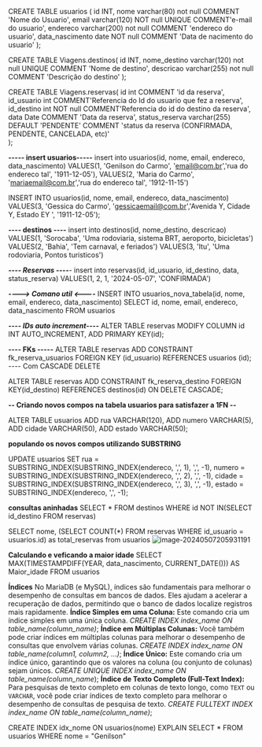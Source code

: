 CREATE TABLE usuarios
( 
	id INT,
 	nome varchar(80) not null COMMENT 'Nome do Usuario',
 	email varchar(120) NOT null UNIQUE COMMENT'e-mail do usuario',
 	endereco varchar(200) not null COMMENT 'endereco do usuario',
 	data_nascimento date NOT null COMMENT 'Data de nacimento do usuario'
);

CREATE TABLE Viagens.destinos(
	id INT,
	nome_destino varchar(120) not null UNIQUE COMMENT 'Nome de destino',
	descricao varchar(255) not null COMMENT 'Descrição do destino'
);

CREATE TABLE Viagens.reservas(
	id int COMMENT 'id da reserva',
	id_usuario int COMMENT'Referencia do Id do usuario que fez a reserva',
	id_destino int NOT null COMMENT'Referencia do id do destino da reserva',
	data Date COMMENT 'Data da reserva',
	status_reserva varchar(255) DEFAULT 'PENDENTE' COMMENT 'status da reserva (CONFIRMADA, PENDENTE, CANCELADA, etc)'       
);

**----- insert usuarios-----**
insert into usuarios(id, nome, email, endereco, data_nascimento)
VALUES(1, 'Genilson do Carmo', 'email@com.br','rua do endereco tal', '1911-12-05'),
VALUES(2, 'Maria do Carmo', 'mariaemail@com.br','rua do endereco tal', '1912-11-15')

INSERT INTO usuarios(id, nome, email, endereco, data_nascimento)
VALUES(3, 'Gessica do Carmo', 'gessicaemail@com.br','Avenida Y, Cidade Y, Estado EY ', '1911-12-05');

**---- destinos ----**
insert into destinos(id, nome_destino, descricao)
VALUES(1, 'Sorocaba', 'Uma rodoviaria, sistema BRT, aeroporto, bicicletas')
VALUES(2, 'Bahia', 'Tem carnaval, e feriados')
VALUES(3, 'Itu', 'Uma rodoviaria, Pontos turisticos')

***---- Reservas ----**-*
insert into reservas(id, id_usuario, id_destino, data, status_reserva)
VALUES(1, 2, 1, '2024-05-07', 'CONFIRMADA')

***----> Comano util <----***
INSERT INTO usuarios_nova_tabela(id, nome, email, endereco, data_nascimento)
SELECT id, nome, email, endereco, data_nascimento
FROM usuarios

***---- IDs auto increment----***
ALTER TABLE reservas
MODIFY COLUMN id INT AUTO_INCREMENT,
ADD PRIMARY KEY(id);

**---- FKs -----**
ALTER TABLE reservas
ADD CONSTRAINT fk_reserva_usuarios
FOREIGN KEY (id_usuario) REFERENCES usuarios (id);
---- Com CASCADE DELETE

ALTER TABLE reservas
ADD CONSTRAINT fk_reserva_destino
FOREIGN KEY(id_destino) REFERENCES destinos(id)
ON DELETE CASCADE;

**-- Criando novos compos na tabela usuarios para satisfazer a 1FN --**

ALTER TABLE usuarios
ADD rua VARCHAR(120),
ADD numero VARCHAR(5),
ADD cidade VARCHAR(50),
ADD estado VARCHAR(50);

**populando os novos compos utilizando SUBSTRING**

UPDATE usuarios
SET rua = SUBSTRING_INDEX(SUBSTRING_INDEX(endereco, ',', 1), ',', -1),
	numero = SUBSTRING_INDEX(SUBSTRING_INDEX(endereco, ',', 2), ',', -1),
	cidade = SUBSTRING_INDEX(SUBSTRING_INDEX(endereco, ',', 3), ',', -1),
	estado = SUBSTRING_INDEX(endereco, ',', -1);

**consultas aninhadas**
SELECT * FROM destinos
WHERE id NOT IN(SELECT id_destino FROM reservas)

SELECT nome, (SELECT COUNT(*) FROM reservas WHERE id_usuario = usuarios.id) as total_reservas from usuarios
![image-20240507205931191](C:\Git\Academico\Dio\MariaDB\image-20240507205931191.png)

**Calculando e veficando a maior  idade**
SELECT MAX(TIMESTAMPDIFF(YEAR, data_nascimento, CURRENT_DATE())) AS Maior_idade
FROM usuarios

**Índices** No MariaDB (e MySQL), índices são fundamentais para melhorar o desempenho de consultas em bancos de dados. Eles ajudam a acelerar a recuperação de dados, permitindo que o banco de dados localize registros mais rapidamente.
**Índice Simples em uma Coluna:** Este comando cria um índice simples em uma única coluna.
*CREATE INDEX index_name ON table_name(column_name)*;
**Índice em Múltiplas Colunas:** Você também pode criar índices em múltiplas colunas para melhorar o desempenho de consultas que envolvem várias colunas.
*CREATE INDEX index_name ON table_name(column1, column2, ...)*;
**Índice Único:** Este comando cria um índice único, garantindo que os valores na coluna (ou conjunto de colunas) sejam únicos. *CREATE UNIQUE INDEX index_name ON table_name(column_name*);
**Índice de Texto Completo (Full-Text Index):** Para pesquisas de texto completo em colunas de texto longo, como `TEXT` ou `VARCHAR`, você pode criar índices de texto completo para melhorar o desempenho de consultas de pesquisa de texto. *CREATE FULLTEXT INDEX index_name ON table_name(column_name)*;

CREATE INDEX idx_nome ON usuarios(nome)
EXPLAIN SELECT * FROM usuarios WHERE nome = "Genilson"
